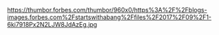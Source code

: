 https://thumbor.forbes.com/thumbor/960x0/https%3A%2F%2Fblogs-images.forbes.com%2Fstartswithabang%2Ffiles%2F2017%2F09%2F1-6ki7918Px2N2LJW8JdAzEg.jpg
